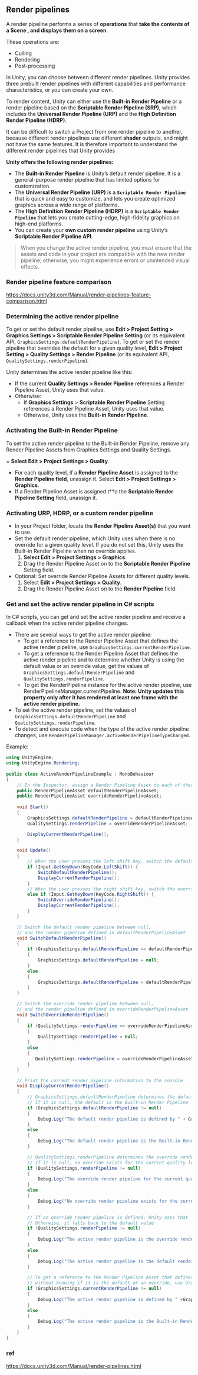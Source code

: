 ## Render pipelines
A render pipeline performs a series of **operations** that **take the contents of a Scene
, and displays them on a screen**.

These operations are:

- Culling
- Rendering
- Post-processing

In Unity, you can choose between different render pipelines. Unity provides three prebuilt render pipelines with different capabilities and performance characteristics, or you can create your own.

To render content, Unity can either use the **Built-in Render Pipeline** or a render pipeline based on the **Scriptable Render Pipeline (SRP)**, which includes the **Universal Render Pipeline (URP)** and the **High Definition Render Pipeline (HDRP)**.

It can be difficult to switch a Project from one render pipeline to another, because different render pipelines use different **shader**
 outputs, and might not have the same features. It is therefore important to understand the different render pipelines that Unity provides
 

**Unity offers the following render pipelines:** 

- The **Built-in Render Pipeline** is Unity’s default render pipeline. It is a general-purpose render pipeline that has limited options for customization.
- The **Universal Render Pipeline (URP)** is a **`Scriptable Render Pipeline`** that is quick and easy to customize, and lets you create optimized graphics across a wide range of platforms.
- The **High Definition Render Pipeline (HDRP)** is a **`Scriptable Render Pipeline`** that lets you create cutting-edge, high-fidelity graphics on high-end platforms.
- You can create your **own custom render pipeline** using Unity’s **Scriptable Render Pipeline API**.


> When you change the active render pipeline, you must ensure that the assets and code in your project are compatible with the new render pipeline; otherwise, you might experience errors or unintended visual effects.

### Render pipeline feature comparison
https://docs.unity3d.com/Manual/render-pipelines-feature-comparison.html


### Determining the active render pipeline
To get or set the default render pipeline, use **Edit > Project Setting > Graphics Settings > Scriptable Render Pipeline Setting** (or its equivalent API, `GraphicsSettings.defaultRenderPipeline`). To get or set the render pipeline that overrides the default for a given quality level, **Edit > Project Setting > Quality Settings > Render Pipeline** (or its equivalent API, `QualitySettings.renderPipeline`).

Unity determines the active render pipeline like this:

- If the current **Quality Settings > Render Pipeline** references a Render Pipeline Asset, Unity uses that value.
- Otherwise:
  - If **Graphics Settings** > **Scriptable Render Pipeline** Setting references a Render Pipeline Asset, Unity uses that value.
  - Otherwise, Unity uses the **Built-in Render Pipeline**.

### Activating the Built-in Render Pipeline
To set the active render pipeline to the Built-in Render Pipeline, remove any Render Pipeline Assets from Graphics Settings and Quality Settings.

= **Select Edit > Project Settings > Quality**.
- For each quality level, if a **Render Pipeline Asset** is assigned to the **Render Pipeline field**, unassign it.
Select **Edit > Project Settings > Graphics**.
- If a Render Pipeline Asset is assigned t**o the **Scriptable Render Pipeline Setting** field, unassign it.


### Activating URP, HDRP, or a custom render pipeline
- In your Project folder, locate the **Render Pipeline Asset(s)** that you want to use.
- Set the default render pipeline, which Unity uses when there is no override for a given quality level. If you do not set this, Unity uses the Built-in Render Pipeline when no override applies.
  1. **Select Edit > Project Settings > Graphics**.
  2. Drag the Render Pipeline Asset on to the **Scriptable Render Pipeline** Setting field.
- Optional: Set override Render Pipeline Assets for different quality levels.
  1. Select **Edit > Project Settings > Quality**.
  2. Drag the Render Pipeline Asset on to the **Render Pipeline** field.


###  Get and set the active render pipeline in C# scripts
In C# scripts, you can get and set the active render pipeline and receive a callback when the active render pipeline changes.

- There are several ways to get the active render pipeline:
  - To get a reference to the Render Pipeline Asset that defines the active render pipeline, use `GraphicsSettings.currentRenderPipeline`.
  - To get a reference to the Render Pipeline Asset that defines the active render pipeline and to determine whether Unity is using the default value or an override value, get the values of `GraphicsSettings.defaultRenderPipeline` and `QualitySettings.renderPipeline`. 
  - To get the RenderPipeline instance for the active render pipeline, use RenderPipelineManager.currentPipeline. **Note: Unity updates this property only after it has rendered at least one frame with the active render pipeline.**
- To set the active render pipeline, set the values of `GraphicsSettings.defaultRenderPipeline` and `QualitySettings.renderPipeline`. 
- To detect and execute code when the type of the active render pipeline changes, use `RenderPipelineManager.activeRenderPipelineTypeChanged`.



Example:
```cs
using UnityEngine;
using UnityEngine.Rendering;
 
public class ActiveRenderPipelineExample : MonoBehaviour
{
    // In the Inspector, assign a Render Pipeline Asset to each of these fields
    public RenderPipelineAsset defaultRenderPipelineAsset;
    public RenderPipelineAsset overrideRenderPipelineAsset;
 
    void Start()
    {
        GraphicsSettings.defaultRenderPipeline = defaultRenderPipelineAsset;
        QualitySettings.renderPipeline = overrideRenderPipelineAsset;

        DisplayCurrentRenderPipeline();
    }

    void Update()
    {
        // When the user presses the left shift key, switch the default render pipeline
        if (Input.GetKeyDown(KeyCode.LeftShift)) {
            SwitchDefaultRenderPipeline();
            DisplayCurrentRenderPipeline();
        }
        // When the user presses the right shift key, switch the override render pipeline
        else if (Input.GetKeyDown(KeyCode.RightShift)) {
            SwitchOverrideRenderPipeline();
            DisplayCurrentRenderPipeline();
        }
    }

    // Switch the default render pipeline between null,
    // and the render pipeline defined in defaultRenderPipelineAsset
    void SwitchDefaultRenderPipeline()
    {
        if (GraphicsSettings.defaultRenderPipeline == defaultRenderPipelineAsset)
        {
            GraphicsSettings.defaultRenderPipeline = null;
        }
        else
        {
            GraphicsSettings.defaultRenderPipeline = defaultRenderPipelineAsset;
        }
    }

    // Switch the override render pipeline between null,
    // and the render pipeline defined in overrideRenderPipelineAsset
    void SwitchOverrideRenderPipeline()
    {
        if (QualitySettings.renderPipeline == overrideRenderPipelineAsset)
        {
            QualitySettings.renderPipeline = null;
        }
        else
        {
           QualitySettings.renderPipeline = overrideRenderPipelineAsset;
        }
    }

    // Print the current render pipeline information to the console
    void DisplayCurrentRenderPipeline()
    {
        // GraphicsSettings.defaultRenderPipeline determines the default render pipeline
        // If it is null, the default is the Built-in Render Pipeline
        if (GraphicsSettings.defaultRenderPipeline != null)
        {
            Debug.Log("The default render pipeline is defined by " + GraphicsSettings.defaultRenderPipeline.name);
        }
        else
        {
            Debug.Log("The default render pipeline is the Built-in Render Pipeline");
        }

        // QualitySettings.renderPipeline determines the override render pipeline for the current quality level
        // If it is null, no override exists for the current quality level
        if (QualitySettings.renderPipeline != null)
        {
            Debug.Log("The override render pipeline for the current quality level is defined by " + QualitySettings.renderPipeline.name);
        }
        else
        {
            Debug.Log("No override render pipeline exists for the current quality level");
        }

        // If an override render pipeline is defined, Unity uses that
        // Otherwise, it falls back to the default value
        if (QualitySettings.renderPipeline != null)
        {
            Debug.Log("The active render pipeline is the override render pipeline");
        }
        else
        {
            Debug.Log("The active render pipeline is the default render pipeline");
        }

        // To get a reference to the Render Pipeline Asset that defines the active render pipeline,
        // without knowing if it is the default or an override, use GraphicsSettings.currentRenderPipeline
        if (GraphicsSettings.currentRenderPipeline != null)
        {
            Debug.Log("The active render pipeline is defined by " +GraphicsSettings.currentRenderPipeline.name);
        }
        else
        {
            Debug.Log("The active render pipeline is the Built-in Render Pipeline");
        }
    }
}
```

### ref
https://docs.unity3d.com/Manual/render-pipelines.html
